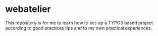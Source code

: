 # webatelier
This repository is for me to learn how to set-up a TYPO3 based project according to good practices tips and to my own practical experiences.
